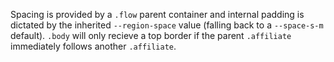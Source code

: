 Spacing is provided by a `.flow` parent container and internal padding is dictated by the inherited `--region-space` value (falling back to a `--space-s-m` default). `.body` will only recieve a top border if the parent `.affiliate` immediately follows another `.affiliate`.